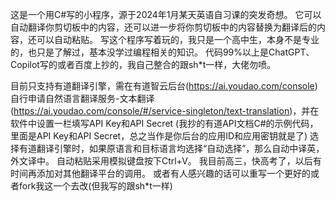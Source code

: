 这是一个用C#写的小程序，源于2024年1月某天英语自习课的突发奇想。
它可以自动翻译你剪切板中的内容，还可以进一步将你剪切板中的内容替换为翻译后的内容，还可以自动粘贴。
写这个程序写着玩的，我只是一个高中生，本身不是专业的，也只是了解过，基本没学过编程相关的知识。
代码99%以上是ChatGPT、Copilot写的或者百度上抄的，我自己整合的跟sh*t一样，大佬勿喷。

目前只支持有道翻译引擎，需在有道智云后台(https://ai.youdao.com/console)自行申请自然语言翻译服务-文本翻译(https://ai.youdao.com/console/#/service-singleton/text-translation)，并在软件中设置一栏填写API Key和API Secret
(我抄的有道API文档C#的示例代码，里面是API Key和API Secret，总之当作是你后台的应用ID和应用密钥就是了)
选择有道翻译引擎时，如果原语言和目标语言均选择“自动选择”，那么自动中译英，外文译中。
自动粘贴采用模拟键盘按下Ctrl+V。
我目前高三，快高考了，以后有时间再添加对其他翻译平台的调用。
或者有人感兴趣的话可以重写一个更好的或者fork我这一个去改(但我写的跟sh*t一样)

